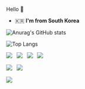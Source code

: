 Hello 👋   

 - 🇰🇷  **I'm from South Korea**

![Anurag's GitHub stats](https://github-readme-stats.vercel.app/api?username=jhva&show_icons=true&theme=radical)

![Top Langs](https://github-readme-stats.vercel.app/api/top-langs/?username=jhva&layout=compact)



<img src="https://img.shields.io/badge/React-61DAFB?style=flat-square&logo=React&logoColor=white"/> &nbsp;
<img src="https://img.shields.io/badge/ReactNative-blue?style=flat-square&logo=React&logoColor=white"/> &nbsp;
<img src="https://img.shields.io/badge/TypeScript-3178C6?style=flat-square&logo=typescript&logoColor=white"/> &nbsp;
<img src="https://img.shields.io/badge/VueJS-4FC08D?style=flat-square&logo=Vue.js&logoColor=white"/> &nbsp;  




<img src="https://img.shields.io/badge/Spring-6DB33F?style=flat-square&logo=Spring&logoColor=white"/> &nbsp;
<img src="https://img.shields.io/badge/Mysql-4479A1?style=flat-square&logo=Mysql&logoColor=white"/> &nbsp;  


<img src="https://img.shields.io/badge/Kotlin-7F52FF?style=flat-square&logo=Kotlin&logoColor=white"/> &nbsp;  




<!--
**100dongwoo/100dongwoo** is a ✨ _special_ ✨ repository because its `README.md` (this file) appears on your GitHub profile.

Here are some ideas to get you started:

- 🔭 I’m currently working on ...
- 🌱 I’m currently learning ...
- 👯 I’m looking to collaborate on ...
- 🤔 I’m looking for help with ...
- 💬 Ask me about ...
- 📫 How to reach me: ...
- 😄 Pronouns: ...
- ⚡ Fun fact: ...
-->
